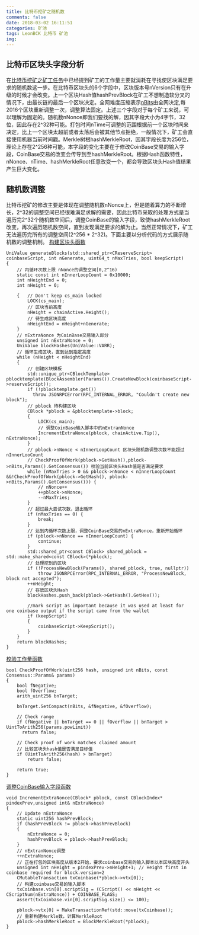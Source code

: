 ```yaml
---
title: 比特币挖矿之随机数
comments: false
date: 2018-03-02 16:11:51
categories: 矿池
tags: LeonBCK 比特币 矿池
img:
---
```


## 比特币区块头字段分析
在[比特币挖矿之矿工任务](https://xingyunbite.github.io/2018/02/28/%E6%AF%94%E7%89%B9%E5%B8%81%E6%8C%96%E7%9F%BF%E4%B9%8B%E7%9F%BF%E5%B7%A5%E4%BB%BB%E5%8A%A1-1/)中已经提到矿工的工作量主要就消耗在寻找使区块满足要求的随机数这一步。在比特币区块头的6个字段中，区块版本号nVersion只有在升级的时候才会改变。上一个区块Hash值hashPrevBlock在矿工不想制造软分叉的情况下，由最长链的最后一个区块决定。全网难度压缩表示[nBits](https://xingyunbite.github.io/2018/02/09/%E6%AF%94%E7%89%B9%E5%B8%81%E6%8C%96%E7%9F%BF%E4%B9%8B%E5%85%A8%E7%BD%91%E9%9A%BE%E5%BA%A6/)由全网决定,每2016个区块重新调整一次，调整算法固定。上述三个字段对于每个矿工来说，可以理解为固定的。随机数nNonce即我们要找的解，因其字段大小为4字节，32位，因此存在2^32种可能。打包时间nTime可调整的范围根据前一个区块时间来决定，比上一个区块太超前或者太落后会被其他节点拒绝，一般情况下，矿工会直接使用机器当前时间戳。Merkle树根hashMerkleRoot，因其字段长度为256位，理论上存在2^256种可能，本字段的变化主要在于修改CoinBase交易的输入字段，CoinBase交易的改变会传导到至hashMerkleRoot。根据Hash函数特性，nNonce、nTime、hashMerkleRoot任意改变一个，都会导致区块头Hash值结果产生巨大变化。

## 随机数调整
比特币挖矿的修改主要是体现在调整随机数nNonce上，但是随着算力的不断增长，2^32的调整空间已经很难满足求解的需要，因此比特币采取的处理方式是当遍历完2^32个随机数空间后，调整CoinBase的输入字段，致使hashMerkleRoot改变，再次遍历随机数空间，直到发现满足要求的解为止。当然正常情况下，矿工无法遍历完所有的调整空间(2^256 * 2^32)。下面主要以分析代码的方式展示随机数的调整机制。
[构建区块头函数](https://github.com/bitcoin/bitcoin/blob/fd65937ec601326b479654a5ad14847adcdb214c/src/rpc/mining.cpp#L106)
```
UniValue generateBlocks(std::shared_ptr<CReserveScript> coinbaseScript, int nGenerate, uint64_t nMaxTries, bool keepScript)
{
	// 内循环次数上限 nNonce的调整空间[0,2^16)
	static const int nInnerLoopCount = 0x10000;
	int nHeightEnd = 0;
	int nHeight = 0;

	{   // Don't keep cs_main locked
		LOCK(cs_main);
		// 区块当前高度
		nHeight = chainActive.Height();
		// 待生成区块高度
		nHeightEnd = nHeight+nGenerate;
	}
	// nExtraNonce 为CoinBase交易输入部分
	unsigned int nExtraNonce = 0;
	UniValue blockHashes(UniValue::VARR);
	// 循环生成区块，直到达到指定高度
	while (nHeight < nHeightEnd)
	{
		// 创建区块模板
		std::unique_ptr<CBlockTemplate> pblocktemplate(BlockAssembler(Params()).CreateNewBlock(coinbaseScript->reserveScript));
		if (!pblocktemplate.get())
		  throw JSONRPCError(RPC_INTERNAL_ERROR, "Couldn't create new block");
		// pblock 待构建区块
		CBlock *pblock = &pblocktemplate->block;
		{
			LOCK(cs_main);
			// 调整CoinBase输入脚本中的nExtranNonce
			IncrementExtraNonce(pblock, chainActive.Tip(), nExtraNonce);
		}
		// pblock->nNonce < nInnerLoopCount 区块头随机数调整次数不能超过nInnerLooCount
		// CheckProofOfWork(pblock->GetHash(),pblock->nBits,Params().GetConsensus()) 校验当前区块头Hash值是否满足要求
		while (nMaxTries > 0 && pblock->nNonce < nInnerLoopCount &&!CheckProofOfWork(pblock->GetHash(), pblock->nBits,Params().GetConsensus())) {
			// nNonce++
			++pblock->nNonce;
			--nMaxTries;
		}
		// 超过最大尝试次数，退出循环
		if (nMaxTries == 0) {
			break;
		}
		// 达到内循环次数上限，调整CoinBase交易的nExtraNonce，重新开始循环
		if (pblock->nNonce == nInnerLoopCount) {
			continue;
		}
		std::shared_ptr<const CBlock> shared_pblock = std::make_shared<const CBlock>(*pblock);
		// 处理挖到的区块
		if (!ProcessNewBlock(Params(), shared_pblock, true, nullptr))
		    throw JSONRPCError(RPC_INTERNAL_ERROR, "ProcessNewBlock, block not accepted");
		++nHeight;
		// 存放区块头Hash
		blockHashes.push_back(pblock->GetHash().GetHex());

		//mark script as important because it was used at least for one coinbase output if the script came from the wallet
		if (keepScript)
		{
			coinbaseScript->KeepScript();
		}
	}
	return blockHashes;
}
```
[校验工作量函数](https://github.com/bitcoin/bitcoin/blob/5961b23898ee7c0af2626c46d5d70e80136578d3/src/pow.cpp#L74)
```
bool CheckProofOfWork(uint256 hash, unsigned int nBits, const Consensus::Params& params)
{
	bool fNegative;
	bool fOverflow;
	arith_uint256 bnTarget;

	bnTarget.SetCompact(nBits, &fNegative, &fOverflow);

	// Check range
	if (fNegative || bnTarget == 0 || fOverflow || bnTarget > UintToArith256(params.powLimit))
	  return false;

	// Check proof of work matches claimed amount
	// 比较区块头hash值是否满足目标值
	if (UintToArith256(hash) > bnTarget)
	    return false;

	return true;
}
```
[调整CoinBase输入字段函数](https://github.com/bitcoin/bitcoin/blob/44080a90a29292df96e92f22242785c5040000a1/src/miner.cpp#L442)
```
void IncrementExtraNonce(CBlock* pblock, const CBlockIndex* pindexPrev,unsigned int& nExtraNonce)
{
	// Update nExtraNonce
	static uint256 hashPrevBlock;
	if (hashPrevBlock != pblock->hashPrevBlock)
	{
		nExtraNonce = 0;
		hashPrevBlock = pblock->hashPrevBlock;
	}
	// nExtranNonce调整
	++nExtraNonce;
	// 正在打包的区块高度从版本2开始，要求coinbase交易的输入脚本以本区块高度开头
	unsigned int nHeight = pindexPrev->nHeight+1; // Height first in coinbase required for block.version=2
	CMutableTransaction txCoinbase(*pblock->vtx[0]);
	// 构建coinbase交易的输入脚本
	txCoinbase.vin[0].scriptSig = (CScript() << nHeight << CScriptNum(nExtraNonce)) + COINBASE_FLAGS;
	assert(txCoinbase.vin[0].scriptSig.size() <= 100);

	pblock->vtx[0] = MakeTransactionRef(std::move(txCoinbase));
	// 重新构建Merkle数，计算MerkleRoot
	pblock->hashMerkleRoot = BlockMerkleRoot(*pblock);
}
```

